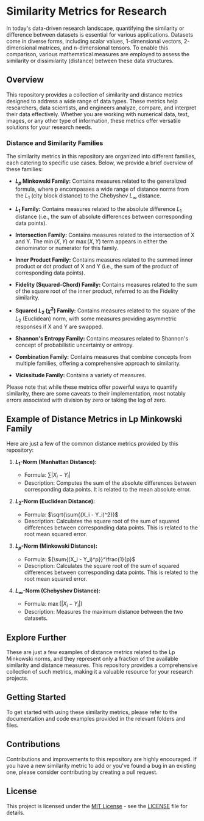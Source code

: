 # Similarity Metrics for Research

In today's data-driven research landscape, quantifying the similarity or difference between datasets is essential for various applications. Datasets come in diverse forms, including scalar values, 1-dimensional vectors, 2-dimensional matrices, and n-dimensional tensors. To enable this comparison, various mathematical measures are employed to assess the similarity or dissimilarity (distance) between these data structures.

## Overview

This repository provides a collection of similarity and distance metrics designed to address a wide range of data types. These metrics help researchers, data scientists, and engineers analyze, compare, and interpret their data effectively. Whether you are working with numerical data, text, images, or any other type of information, these metrics offer versatile solutions for your research needs.



### Distance and Similarity Families

The similarity metrics in this repository are organized into different families, each catering to specific use cases. Below, we provide a brief overview of these families:

- **$L_p$ Minkowski Family:** Contains measures related to the generalized formula, where p encompasses a wide range of distance norms from the $L_1$ (city block distance) to the Chebyshev $L_∞$ distance.

- **$L_1$ Family:** Contains measures related to the absolute difference $L_1$ distance (i.e., the sum of absolute differences between corresponding data points).

- **Intersection Family:** Contains measures related to the intersection of X and Y. The $\min{(X, Y)}$ or $\max{(X, Y)}$ term appears in either the denominator or numerator for this family.

- **Inner Product Family:** Contains measures related to the summed inner product or dot product of X and Y (i.e., the sum of the product of corresponding data points).

- **Fidelity (Squared-Chord) Family:** Contains measures related to the sum of the square root of the inner product, referred to as the Fidelity similarity.

- **Squared $L_2$ ($\chi^2$) Family:** Contains measures related to the square of the $L_2$ (Euclidean) norm, with some measures providing asymmetric responses if X and Y are swapped.

- **Shannon's Entropy Family:** Contains measures related to Shannon's concept of probabilistic uncertainty or entropy.

- **Combination Family:** Contains measures that combine concepts from multiple families, offering a comprehensive approach to similarity.

- **Vicissitude Family:** Contains a variety of measures.

Please note that while these metrics offer powerful ways to quantify similarity, there are some caveats to their implementation, most notably errors associated with division by zero or taking the log of zero.

## Example of Distance Metrics in Lp Minkowski Family

Here are just a few of the common distance metrics provided by this repository:

1. **$L_1$-Norm (Manhattan Distance):**
   - Formula: $\sum{|X_i - Y_i|}$
   - Description: Computes the sum of the absolute differences between corresponding data points. It is related to the mean absolute error.

2. **$L_2$-Norm (Euclidean Distance):**
   - Formula: $\sqrt{\sum{(X_i - Y_i)^2}}$
   - Description: Calculates the square root of the sum of squared differences between corresponding data points. This is related to the root mean squared error.

3. **$L_p$-Norm (Minkowski Distance):**
   - Formula: ${\sum{(X_i - Y_i)^p}}^\frac{1}{p}$
   - Description: Calculates the square root of the sum of squared differences between corresponding data points. This is related to the root mean squared error.

4. **$L_∞$-Norm (Chebyshev Distance):**
   - Formula: $\max(|X_i - Y_i|)$
   - Description: Measures the maximum distance between the two datasets.


## Explore Further

These are just a few examples of distance metrics related to the Lp Minkowski norms, and they represent only a fraction of the available similarity and distance measures. This repository provides a comprehensive collection of such metrics, making it a valuable resource for your research projects.

## Getting Started

To get started with using these similarity metrics, please refer to the documentation and code examples provided in the relevant folders and files.

## Contributions

Contributions and improvements to this repository are highly encouraged. If you have a new similarity metric to add or you've found a bug in an existing one, please consider contributing by creating a pull request.

## License

This project is licensed under the [MIT License](LICENSE) - see the [LICENSE](LICENSE) file for details.
